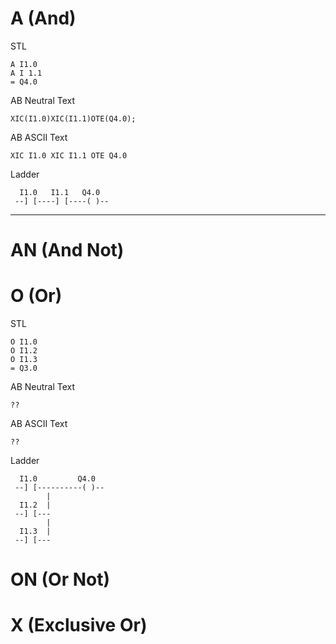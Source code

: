 # A (And)

STL

```
A I1.0
A I 1.1
= Q4.0
```

AB Neutral Text
```
XIC(I1.0)XIC(I1.1)OTE(Q4.0);
```

AB ASCII Text
```
XIC I1.0 XIC I1.1 OTE Q4.0
```

Ladder

```
  I1.0   I1.1   Q4.0
 --] [----] [----( )--
```


-------------------------

#  AN (And Not)




# O (Or)

STL
```
O I1.0
O I1.2
O I1.3
= Q3.0
```



AB Neutral Text
```
??
```

AB ASCII Text
```
??
```

Ladder
```
  I1.0         Q4.0
 --] [----------( )--
        |
  I1.2  |
 --] [---
        |
  I1.3  |
 --] [---
```



# ON (Or Not)





# X (Exclusive Or)

